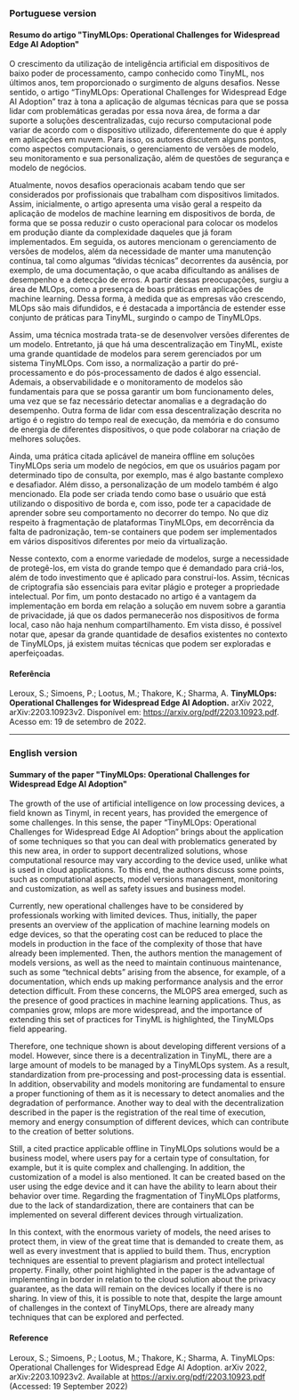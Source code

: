 ### Portuguese version
#### Resumo do artigo "TinyMLOps: Operational Challenges for Widespread Edge AI Adoption"

O crescimento da utilização de inteligência artificial em dispositivos de baixo poder de processamento, campo conhecido como TinyML, nos últimos anos, tem proporcionado o surgimento de alguns desafios. Nesse sentido, o artigo “TinyMLOps: Operational Challenges for Widespread Edge AI Adoption” traz à tona a aplicação de algumas técnicas para que se possa lidar com problemáticas geradas por essa nova área, de forma a dar suporte a soluções descentralizadas, cujo recurso computacional pode variar de acordo com o dispositivo utilizado, diferentemente do que é apply em aplicações em nuvem. Para isso, os autores discutem alguns pontos, como aspectos computacionais, o gerenciamento de versões de modelo, seu monitoramento e sua personalização, além de questões de segurança e modelo de negócios.

Atualmente, novos desafios operacionais acabam tendo que ser considerados por profissionais que trabalham com dispositivos limitados. Assim, inicialmente, o artigo apresenta uma visão geral a respeito da aplicação de modelos de machine learning em dispositivos de borda, de forma que se possa reduzir o custo operacional para colocar os modelos em produção diante da complexidade daqueles que já foram implementados. Em seguida, os autores mencionam o gerenciamento de versões de modelos, além da necessidade de manter uma manutenção contínua, tal como algumas “dívidas técnicas” decorrentes da ausência, por exemplo, de uma documentação, o que acaba dificultando as análises de desempenho e a detecção de erros. A partir dessas preocupações, surgiu a área de MLOps, como a presença de boas práticas em aplicações de machine learning. Dessa forma, à medida que as empresas vão crescendo, MLOps são mais difundidos, e é destacada a importância de estender esse conjunto de práticas para TinyML, surgindo o campo de TinyMLOps.

Assim, uma técnica mostrada trata-se de desenvolver versões diferentes de um modelo. Entretanto, já que há uma descentralização em TinyML, existe uma grande quantidade de modelos para serem gerenciados por um sistema TinyMLOps. Com isso, a normalização a partir do pré-processamento e do pós-processamento de dados é algo essencial. Ademais, a observabilidade e o monitoramento de modelos são fundamentais para que se possa garantir um bom funcionamento deles, uma vez que se faz necessário detectar anomalias e a degradação do desempenho. Outra forma de lidar com essa descentralização descrita no artigo é o registro do tempo real de execução, da memória e do consumo de energia de diferentes dispositivos, o que pode colaborar na criação de melhores soluções. 

Ainda, uma prática citada aplicável de maneira offline em soluções TinyMLOps seria um modelo de negócios, em que os usuários pagam por determinado tipo de consulta, por exemplo, mas é algo bastante complexo e desafiador. Além disso, a personalização de um modelo também é algo mencionado. Ela pode ser criada tendo como base o usuário que está utilizando o dispositivo de borda e, com isso, pode ter a capacidade de aprender sobre seu comportamento no decorrer do tempo. No que diz respeito à fragmentação de plataformas TinyMLOps, em decorrência da falta de padronização, tem-se containers que podem ser implementados em vários dispositivos diferentes por meio da virtualização. 

Nesse contexto, com a enorme variedade de modelos, surge a necessidade de protegê-los, em vista do grande tempo que é demandado para criá-los, além de todo investimento que é aplicado para construí-los. Assim, técnicas de criptografia são essenciais para evitar plágio e proteger a propriedade intelectual. Por fim, um ponto destacado no artigo é a vantagem da implementação em borda em relação a solução em nuvem sobre a garantia de privacidade, já que os dados permanecerão nos dispositivos de forma local, caso não haja nenhum compartilhamento. Em vista disso, é possível notar que, apesar da grande quantidade de desafios existentes no contexto de TinyMLOps, já existem muitas técnicas que podem ser exploradas e aperfeiçoadas. 


#### Referência
Leroux, S.; Simoens, P.; Lootus, M.; Thakore, K.; Sharma, A.
**TinyMLOps: Operational Challenges for Widespread Edge AI Adoption.** arXiv 2022, arXiv:2203.10923v2. Disponível em: https://arxiv.org/pdf/2203.10923.pdf. Acesso em: 19 de setembro de 2022.

---

### English version
#### Summary of the paper "TinyMLOps: Operational Challenges for Widespread Edge AI Adoption"

The growth of the use of artificial intelligence on low processing devices, a field known as Tinyml, in recent years, has provided the emergence of some challenges. In this sense, the paper “TinyMLOps: Operational Challenges for Widespread Edge AI Adoption” brings about the application of some techniques so that you can deal with problematics generated by this new area, in order to support decentralized solutions, whose computational resource may vary according to the device used, unlike what is used in cloud applications. To this end, the authors discuss some points, such as computational aspects, model versions management, monitoring and customization, as well as safety issues and business model.

Currently, new operational challenges have to be considered by professionals working with limited devices. Thus, initially, the paper presents an overview of the application of machine learning models on edge devices, so that the operating cost can be reduced to place the models in production in the face of the complexity of those that have already been implemented. Then, the authors mention the management of models versions, as well as the need to maintain continuous maintenance, such as some “technical debts” arising from the absence, for example, of a documentation, which ends up making performance analysis and the error detection difficult. From these concerns, the MLOPS area emerged, such as the presence of good practices in machine learning applications. Thus, as companies grow, mlops are more widespread, and the importance of extending this set of practices for TinyML is highlighted, the TinyMLOps field appearing.

Therefore, one technique shown is about developing different versions of a model. However, since there is a decentralization in TinyML, there are a large amount of models to be managed by a TinyMLOps system. As a result, standardization from pre-processing and post-processing data is essential. In addition, observability and models monitoring are fundamental to ensure a proper functioning of them as it is necessary to detect anomalies and the degradation of performance. Another way to deal with the decentralization described in the paper is the registration of the real time of execution, memory and energy consumption of different devices, which can contribute to the creation of better solutions.

Still, a cited practice applicable offline in TinyMLOps solutions would be a business model, where users pay for a certain type of consultation, for example, but it is quite complex and challenging. In addition, the customization of a model is also mentioned. It can be created based on the user using the edge device and it can have the ability to learn about their behavior over time. Regarding the fragmentation of TinyMLOps platforms, due to the lack of standardization, there are containers that can be implemented on several different devices through virtualization. 

In this context, with the enormous variety of models, the need arises to protect them, in view of the great time that is demanded to create them, as well as every investment that is applied to build them. Thus, encryption techniques are essential to prevent plagiarism and protect intellectual property. Finally, other point highlighted in the paper is the advantage of implementing in border in relation to the cloud solution about the privacy guarantee, as the data will remain on the devices locally if there is no sharing. In view of this, it is possible to note that, despite the large amount of challenges in the context of TinyMLOps, there are already many techniques that can be explored and perfected.

#### Reference
Leroux, S.; Simoens, P.; Lootus, M.; Thakore, K.; Sharma, A.
TinyMLOps: Operational Challenges for Widespread Edge AI Adoption. arXiv 2022, arXiv:2203.10923v2. Available at https://arxiv.org/pdf/2203.10923.pdf (Accessed: 19 September 2022)
